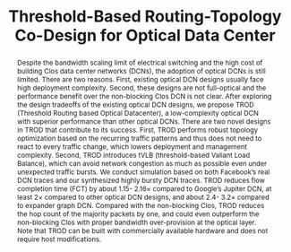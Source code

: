 ---
title: Threshold-Based Routing-Topology Co-Design for Optical Data Center
excerpt: IEEE/ACM Transactions on Networking (TON) 2023
authors: Peirui Cao, Shizhen Zhao, Dai Zhang, <strong>Zhuotao Liu</strong>, Mingwei Xu, Min Yee Teh, Yunzhuo Liu, Xinbing Wang, Chenghu Zou
doi: https://ieeexplore.ieee.org/abstract/document/10102400
seq: 3
abstract: "Despite the bandwidth scaling limit of electrical switching and the high cost of building Clos data center networks (DCNs), the adoption of optical DCNs is still limited. There are two reasons. First, existing optical DCN designs usually face high deployment complexity. Second, these designs are not full-optical and the performance benefit over the non-blocking Clos DCN is not clear. After exploring the design tradeoffs of the existing optical DCN designs, we propose TROD (Threshold Routing based Optical Datacenter), a low-complexity optical DCN with superior performance than other optical DCNs. There are two novel designs in TROD that contribute to its success. First, TROD performs robust topology optimization based on the recurring traffic patterns and thus does not need to react to every traffic change, which lowers deployment and management complexity. Second, TROD introduces tVLB (threshold-based Valiant Load Balance), which can avoid network congestion as much as possible even under unexpected traffic bursts. We conduct simulation based on both Facebook’s real DCN traces and our synthesized highly bursty DCN traces. TROD reduces flow completion time (FCT) by about 1.15- 2.16× compared to Google’s Jupiter DCN, at least 2× compared to other optical DCN designs, and about 2.4- 3.2× compared to expander graph DCN. Compared with the non-blocking Clos, TROD reduces the hop count of the majority packets by one, and could even outperform the non-blocking Clos with proper bandwidth over-provision at the optical layer. Note that TROD can be built with commercially available hardware and does not require host modifications."
tag: ToN 23
year: 2023
---